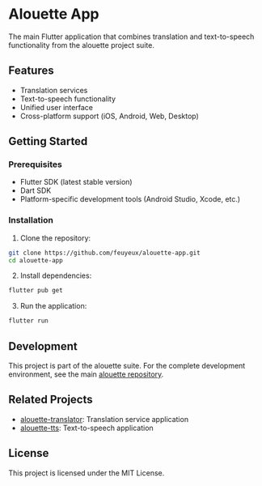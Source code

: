 # Alouette App

The main Flutter application that combines translation and text-to-speech functionality from the alouette project suite.

## Features

- Translation services
- Text-to-speech functionality
- Unified user interface
- Cross-platform support (iOS, Android, Web, Desktop)

## Getting Started

### Prerequisites

- Flutter SDK (latest stable version)
- Dart SDK
- Platform-specific development tools (Android Studio, Xcode, etc.)

### Installation

1. Clone the repository:
```bash
git clone https://github.com/feuyeux/alouette-app.git
cd alouette-app
```

2. Install dependencies:
```bash
flutter pub get
```

3. Run the application:
```bash
flutter run
```

## Development

This project is part of the alouette suite. For the complete development environment, see the main [alouette repository](https://github.com/feuyeux/alouette).

## Related Projects

- [alouette-translator](https://github.com/feuyeux/alouette-translator): Translation service application
- [alouette-tts](https://github.com/feuyeux/alouette-tts): Text-to-speech application

## License

This project is licensed under the MIT License.
